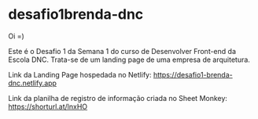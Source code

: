 # desafio1brenda-dnc
Oi =)

Este é o Desafio 1 da Semana 1 do curso de Desenvolver Front-end da Escola DNC. Trata-se de um landing page de uma empresa de arquitetura. 

Link da Landing Page hospedada no Netlify: https://desafio1-brenda-dnc.netlify.app

Link da planilha de registro de informação criada no Sheet Monkey: https://shorturl.at/lnxHO
